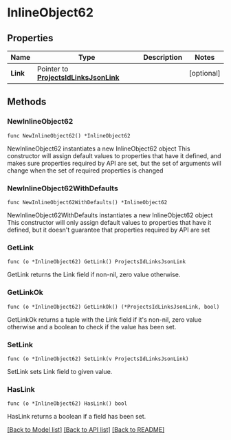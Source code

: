 # InlineObject62

## Properties

Name | Type | Description | Notes
------------ | ------------- | ------------- | -------------
**Link** | Pointer to [**ProjectsIdLinksJsonLink**](_projects__id__links_json_link.md) |  | [optional] 

## Methods

### NewInlineObject62

`func NewInlineObject62() *InlineObject62`

NewInlineObject62 instantiates a new InlineObject62 object
This constructor will assign default values to properties that have it defined,
and makes sure properties required by API are set, but the set of arguments
will change when the set of required properties is changed

### NewInlineObject62WithDefaults

`func NewInlineObject62WithDefaults() *InlineObject62`

NewInlineObject62WithDefaults instantiates a new InlineObject62 object
This constructor will only assign default values to properties that have it defined,
but it doesn't guarantee that properties required by API are set

### GetLink

`func (o *InlineObject62) GetLink() ProjectsIdLinksJsonLink`

GetLink returns the Link field if non-nil, zero value otherwise.

### GetLinkOk

`func (o *InlineObject62) GetLinkOk() (*ProjectsIdLinksJsonLink, bool)`

GetLinkOk returns a tuple with the Link field if it's non-nil, zero value otherwise
and a boolean to check if the value has been set.

### SetLink

`func (o *InlineObject62) SetLink(v ProjectsIdLinksJsonLink)`

SetLink sets Link field to given value.

### HasLink

`func (o *InlineObject62) HasLink() bool`

HasLink returns a boolean if a field has been set.


[[Back to Model list]](../README.md#documentation-for-models) [[Back to API list]](../README.md#documentation-for-api-endpoints) [[Back to README]](../README.md)


